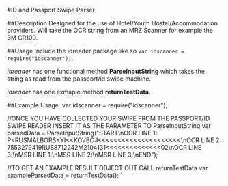 #ID and Passport Swipe Parser

##Description
Designed for the use of Hotel/Youth Hostel/Accommodation providers. Will take the OCR string from an MRZ Scanner for example the 3M CR100.

##Usage
Include the idreader package like so `var idscanner = require("idscanner");`.

*idreader* has one functional method **ParseInputString** which takes the string as read from the passport/id swipe machine.

*idreader* has one exmaple method **returnTestData**.

##Example Usage
`var idscanner = require("idscanner");

//ONCE YOU HAVE COLLECTED YOUR SWIPE FROM THE PASSPORT/ID SWIPE READER INSERT IT AS THE PARAMETER TO ParseInputString
var parsedData = ParseInputString("START\nOCR LINE 1: P<RUSMALBORSKYI<<KOVBOJ<<<<<<<<<<<<<<<<<<<<<\nOCR LINE 2: 7553279419RUS8712242M2104131<<<<<<<<<<<<<<02\nOCR LINE 3:\nMSR LINE 1:\nMSR LINE 2:\nMSR LINE 3:\nEND");

//TO GET AN EXAMPLE RESULT OBJECT OUT CALL returnTestData
var exampleParsedData = returnTestData();
`



